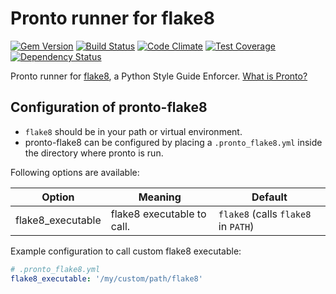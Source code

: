 # Pronto runner for flake8
[![Gem Version](https://badge.fury.io/rb/pronto-flow.svg)](http://badge.fury.io/rb/pronto-flow)
[![Build Status](https://travis-ci.org/kevinjalbert/pronto-flow.svg?branch=master)](https://travis-ci.org/kevinjalbert/pronto-flow)
[![Code Climate](https://codeclimate.com/github/kevinjalbert/pronto-flow/badges/gpa.svg)](https://codeclimate.com/github/kevinjalbert/pronto-flow)
[![Test Coverage](https://codeclimate.com/github/kevinjalbert/pronto-flow/badges/coverage.svg)](https://codeclimate.com/github/kevinjalbert/pronto-flow/coverage)
[![Dependency Status](https://gemnasium.com/badges/github.com/kevinjalbert/pronto-flow.svg)](https://gemnasium.com/github.com/kevinjalbert/pronto-flow)


Pronto runner for [flake8](http://flake8.pycqa.org/en/latest/), a Python Style Guide Enforcer. [What is Pronto?](https://github.com/mmozuras/pronto)


## Configuration of pronto-flake8
* `flake8` should be in your path or virtual environment.
* pronto-flake8 can be configured by placing a `.pronto_flake8.yml` inside the directory where pronto is run.




Following options are available:

| Option               | Meaning                                | Default                                   |
| -------------------- | -------------------------------------- | ----------------------------------------- |
| flake8_executable      | flake8 executable to call.               | `flake8` (calls `flake8` in `PATH`)           |


Example configuration to call custom flake8 executable:

```yaml
# .pronto_flake8.yml
flake8_executable: '/my/custom/path/flake8'
```
